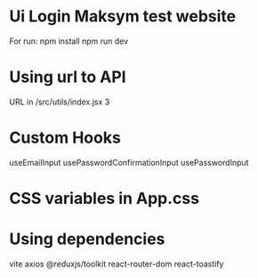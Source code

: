 # Ui Login Maksym test website 

For run:
npm install
npm run dev

# Using url to API
URL in /src/utils/index.jsx 3

# Custom Hooks
useEmailInput
usePasswordConfirmationInput
usePasswordInput

# CSS variables in App.css

# Using dependencies 
vite
axios
@reduxjs/toolkit
react-router-dom
react-toastify